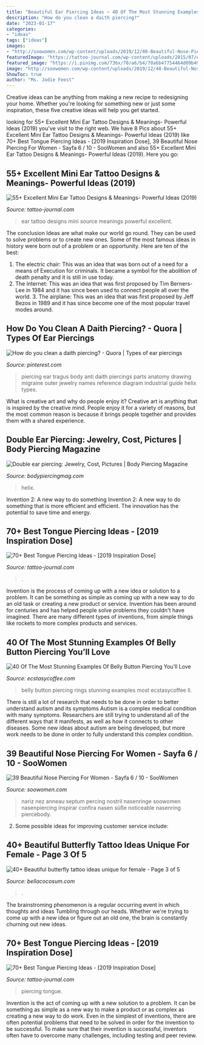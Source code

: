 ```yaml
---
title: "Beautiful Ear Piercing Ideas ~ 40 Of The Most Stunning Examples Of Belly Button Piercing You’ll Love"
description: "How do you clean a daith piercing?"
date: "2023-01-17"
categories:
- "ideas"
tags: ["ideas"]
images:
- "http://soowomen.com/wp-content/uploads/2019/12/40-Beautiful-Nose-Piercing-For-Women_24.jpg"
featuredImage: "https://tattoo-journal.com/wp-content/uploads/2015/07/ear-tattoo_-5-650x650.jpg"
featured_image: "https://i.pinimg.com/736x/70/a6/b4/70a6b47754464d09b4900d8b932f5018--daith-piercing-migraine-anti-tragus.jpg"
image: "http://soowomen.com/wp-content/uploads/2019/12/40-Beautiful-Nose-Piercing-For-Women_24.jpg"
ShowToc: true
author: "Ms. Jodie Feest"
---
```



Creative ideas can be anything from making a new recipe to redesigning your home. Whether you're looking for something new or just some inspiration, these five creative ideas will help you get started.

	

		
looking for 55+ Excellent Mini Ear Tattoo Designs &amp; Meanings- Powerful Ideas (2019) you've visit to the right web. We have 8 Pics about 55+ Excellent Mini Ear Tattoo Designs &amp; Meanings- Powerful Ideas (2019) like 70+ Best Tongue Piercing Ideas - [2019 Inspiration Dose], 39 Beautiful Nose Piercing For Women - Sayfa 6 / 10 - SooWomen and also 55+ Excellent Mini Ear Tattoo Designs &amp; Meanings- Powerful Ideas (2019). Here you go:
		
    
## 55+ Excellent Mini Ear Tattoo Designs &amp; Meanings- Powerful Ideas (2019)

<img loading=lazy src="https://tattoo-journal.com/wp-content/uploads/2015/07/ear-tattoo_-5-650x650.jpg" onerror="this.onerror=null;this.src='https://tse1.mm.bing.net/th?id=OIP.eoXIYFlIAC20JhIvWtyRIwHaHa&amp;pid=15.1';" alt="55+ Excellent Mini Ear Tattoo Designs &amp; Meanings- Powerful Ideas (2019)">

_Source: tattoo-journal.com_

>ear tattoo designs mini source meanings powerful excellent. 

	

The conclusion
Ideas are what make our world go round. They can be used to solve problems or to create new ones. Some of the most famous ideas in history were born out of a problem or an opportunity. Here are ten of the best:
1. The electric chair: This was an idea that was born out of a need for a means of Execution for criminals. It became a symbol for the abolition of death penalty and it is still in use today.
2. The internet: This was an idea that was first proposed by Tim Berners-Lee in 1984 and it has since been used to connect people all over the world. 3. The airplane: This was an idea that was first proposed by Jeff Bezos in 1989 and it has since become one of the most popular travel modes around. 
    
## How Do You Clean A Daith Piercing? - Quora | Types Of Ear Piercings

<img loading=lazy src="https://i.pinimg.com/736x/70/a6/b4/70a6b47754464d09b4900d8b932f5018--daith-piercing-migraine-anti-tragus.jpg" onerror="this.onerror=null;this.src='https://tse2.mm.bing.net/th?id=OIP.4ZcwCJrrkRn11sMaF8t9YgHaKu&amp;pid=15.1';" alt="How do you clean a daith piercing? - Quora | Types of ear piercings">

_Source: pinterest.com_

>piercing ear tragus body anti daith piercings parts anatomy drawing migraine outer jewelry names reference diagram industrial guide helix types. 

	

What is creative art and why do people enjoy it?
Creative art is anything that is inspired by the creative mind. People enjoy it for a variety of reasons, but the most common reason is because it brings people together and provides them with a shared experience.

    
## Double Ear Piercing: Jewelry, Cost, Pictures | Body Piercing Magazine

<img loading=lazy src="https://bodypiercingmag.com/wp-content/uploads/2015/08/Double-Ear-and-Helix-Piercing.jpg" onerror="this.onerror=null;this.src='https://tse1.mm.bing.net/th?id=OIP.RU29q5tBZSMU_pt-GBZ7zgHaJ4&amp;pid=15.1';" alt="Double ear piercing: Jewelry, Cost, Pictures | Body Piercing Magazine">

_Source: bodypiercingmag.com_

>helix. 

	

Invention 2: A new way to do something
Invention 2: A new way to do something that is more efficient and efficient. The innovation has the potential to save time and energy.

    
## 70+ Best Tongue Piercing Ideas - [2019 Inspiration Dose]

<img loading=lazy src="https://tattoo-journal.com/wp-content/uploads/2017/09/Tongue-Piercing-51.jpg" onerror="this.onerror=null;this.src='https://tse4.mm.bing.net/th?id=OIP.FFeSY-a0_u0YiEXl7Dn_LAHaHa&amp;pid=15.1';" alt="70+ Best Tongue Piercing Ideas - [2019 Inspiration Dose]">

_Source: tattoo-journal.com_

>. 

	

Invention is the process of coming up with a new idea or solution to a problem. It can be something as simple as coming up with a new way to do an old task or creating a new product or service. Invention has been around for centuries and has helped people solve problems they couldn't have imagined. There are many different types of inventions, from simple things like rockets to more complex products and services.

    
## 40 Of The Most Stunning Examples Of Belly Button Piercing You’ll Love

<img loading=lazy src="https://i1.wp.com/www.ecstasycoffee.com/wp-content/uploads/2016/09/about-Belly-Button-Rings.jpg" onerror="this.onerror=null;this.src='https://tse2.mm.bing.net/th?id=OIP.HOSsQgfbbvtogx3-hMlshwHaJ4&amp;pid=15.1';" alt="40 Of The Most Stunning Examples Of Belly Button Piercing You’ll Love">

_Source: ecstasycoffee.com_

>belly button piercing rings stunning examples most ecstasycoffee ll. 

	

There is still a lot of research that needs to be done in order to better understand autism and its symptoms
Autism is a complex medical condition with many symptoms. Researchers are still trying to understand all of the different ways that it manifests, as well as how it connects to other diseases. Some new ideas about autism are being developed, but more work needs to be done in order to fully understand this complex condition.

    
## 39 Beautiful Nose Piercing For Women - Sayfa 6 / 10 - SooWomen

<img loading=lazy src="http://soowomen.com/wp-content/uploads/2019/12/40-Beautiful-Nose-Piercing-For-Women_24.jpg" onerror="this.onerror=null;this.src='https://tse2.mm.bing.net/th?id=OIP.1GovO1KFMRbfw90qyGjP1AHaE2&amp;pid=15.1';" alt="39 Beautiful Nose Piercing For Women - Sayfa 6 / 10 - SooWomen">

_Source: soowomen.com_

>nariz nez anneau septum percing nostril nasenringe soowomen nasenpiercing inspirar confira nasen süße noticeable nasenring piercebody. 

	

2. Some possible ideas for improving customer service include: 

    
## 40+ Beautiful Butterfly Tattoo Ideas Unique For Female - Page 3 Of 5

<img loading=lazy src="https://bellacocosum.com/wp-content/uploads/2021/05/27-10.jpg" onerror="this.onerror=null;this.src='https://tse2.mm.bing.net/th?id=OIP.FqSyVdZTZ0p82gBm43Y2IAHaLH&amp;pid=15.1';" alt="40+ Beautiful butterfly tattoo ideas unique for female - Page 3 of 5">

_Source: bellacocosum.com_

>. 

	

The brainstroming phenomenon is a regular occurring event in which thoughts and ideas Tumbling through our heads. Whether we're trying to come up with a new idea or figure out an old one, the brain is constantly churning out new ideas. 

    
## 70+ Best Tongue Piercing Ideas - [2019 Inspiration Dose]

<img loading=lazy src="https://tattoo-journal.com/wp-content/uploads/2017/09/Tongue-Piercing-48-650x650.jpg" onerror="this.onerror=null;this.src='https://tse2.mm.bing.net/th?id=OIP.cI-jYu5ML0kuCUzP5HdItwHaHa&amp;pid=15.1';" alt="70+ Best Tongue Piercing Ideas - [2019 Inspiration Dose]">

_Source: tattoo-journal.com_

>piercing tongue. 

	

Invention is the act of coming up with a new solution to a problem. It can be something as simple as a new way to make a product or as complex as creating a new way to do work. Even in the simplest of inventions, there are often potential problems that need to be solved in order for the invention to be successful. To make sure that their invention is successful, inventors often have to overcome many challenges, including testing and peer review.


